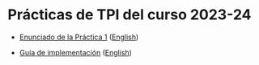 # Prácticas de TPI del curso 2023-24

- [Enunciado de la Práctica 1](./enunciados/practica1/practica1.md) ([English](./enunciados/practica1/assignment1.md))
    
- [Guía de implementación](./enunciados/practica1/GuiaImplementacion.md) ([English](./enunciados/practica1/ImplementationGuide.md))